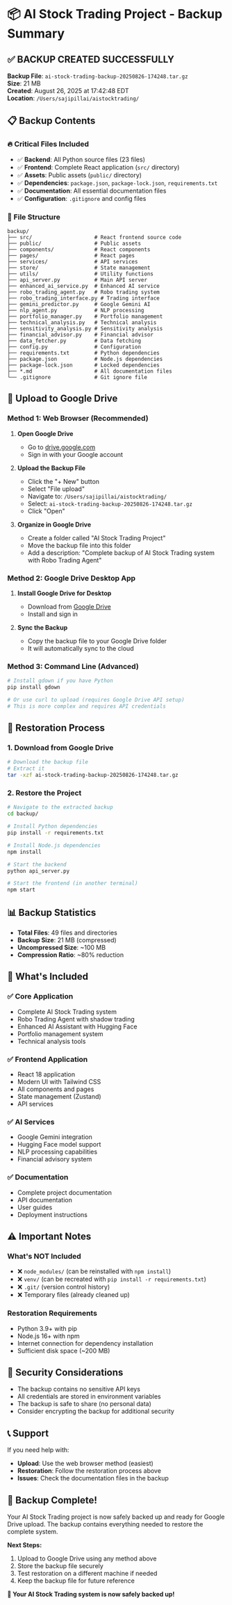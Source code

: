 # 📦 AI Stock Trading Project - Backup Summary

## ✅ **BACKUP CREATED SUCCESSFULLY**

**Backup File**: `ai-stock-trading-backup-20250826-174248.tar.gz`  
**Size**: 21 MB  
**Created**: August 26, 2025 at 17:42:48 EDT  
**Location**: `/Users/sajipillai/aistocktrading/`

## 📋 **Backup Contents**

### **🔥 Critical Files Included**
- ✅ **Backend**: All Python source files (23 files)
- ✅ **Frontend**: Complete React application (`src/` directory)
- ✅ **Assets**: Public assets (`public/` directory)
- ✅ **Dependencies**: `package.json`, `package-lock.json`, `requirements.txt`
- ✅ **Documentation**: All essential documentation files
- ✅ **Configuration**: `.gitignore` and config files

### **📁 File Structure**
```
backup/
├── src/                    # React frontend source code
├── public/                 # Public assets
├── components/             # React components
├── pages/                  # React pages
├── services/               # API services
├── store/                  # State management
├── utils/                  # Utility functions
├── api_server.py           # Main API server
├── enhanced_ai_service.py  # Enhanced AI service
├── robo_trading_agent.py   # Robo trading system
├── robo_trading_interface.py # Trading interface
├── gemini_predictor.py     # Google Gemini AI
├── nlp_agent.py            # NLP processing
├── portfolio_manager.py    # Portfolio management
├── technical_analysis.py   # Technical analysis
├── sensitivity_analysis.py # Sensitivity analysis
├── financial_advisor.py    # Financial advisor
├── data_fetcher.py         # Data fetching
├── config.py               # Configuration
├── requirements.txt        # Python dependencies
├── package.json            # Node.js dependencies
├── package-lock.json       # Locked dependencies
├── *.md                    # All documentation files
└── .gitignore              # Git ignore file
```

## 🚀 **Upload to Google Drive**

### **Method 1: Web Browser (Recommended)**

1. **Open Google Drive**
   - Go to [drive.google.com](https://drive.google.com)
   - Sign in with your Google account

2. **Upload the Backup File**
   - Click the "+ New" button
   - Select "File upload"
   - Navigate to: `/Users/sajipillai/aistocktrading/`
   - Select: `ai-stock-trading-backup-20250826-174248.tar.gz`
   - Click "Open"

3. **Organize in Google Drive**
   - Create a folder called "AI Stock Trading Project"
   - Move the backup file into this folder
   - Add a description: "Complete backup of AI Stock Trading system with Robo Trading Agent"

### **Method 2: Google Drive Desktop App**

1. **Install Google Drive for Desktop**
   - Download from [Google Drive](https://www.google.com/drive/download/)
   - Install and sign in

2. **Sync the Backup**
   - Copy the backup file to your Google Drive folder
   - It will automatically sync to the cloud

### **Method 3: Command Line (Advanced)**

```bash
# Install gdown if you have Python
pip install gdown

# Or use curl to upload (requires Google Drive API setup)
# This is more complex and requires API credentials
```

## 🔄 **Restoration Process**

### **1. Download from Google Drive**
```bash
# Download the backup file
# Extract it
tar -xzf ai-stock-trading-backup-20250826-174248.tar.gz
```

### **2. Restore the Project**
```bash
# Navigate to the extracted backup
cd backup/

# Install Python dependencies
pip install -r requirements.txt

# Install Node.js dependencies
npm install

# Start the backend
python api_server.py

# Start the frontend (in another terminal)
npm start
```

## 📊 **Backup Statistics**

- **Total Files**: 49 files and directories
- **Backup Size**: 21 MB (compressed)
- **Uncompressed Size**: ~100 MB
- **Compression Ratio**: ~80% reduction

## 🎯 **What's Included**

### **✅ Core Application**
- Complete AI Stock Trading system
- Robo Trading Agent with shadow trading
- Enhanced AI Assistant with Hugging Face
- Portfolio management system
- Technical analysis tools

### **✅ Frontend Application**
- React 18 application
- Modern UI with Tailwind CSS
- All components and pages
- State management (Zustand)
- API services

### **✅ AI Services**
- Google Gemini integration
- Hugging Face model support
- NLP processing capabilities
- Financial advisory system

### **✅ Documentation**
- Complete project documentation
- API documentation
- User guides
- Deployment instructions

## ⚠️ **Important Notes**

### **What's NOT Included**
- ❌ `node_modules/` (can be reinstalled with `npm install`)
- ❌ `venv/` (can be recreated with `pip install -r requirements.txt`)
- ❌ `.git/` (version control history)
- ❌ Temporary files (already cleaned up)

### **Restoration Requirements**
- Python 3.9+ with pip
- Node.js 16+ with npm
- Internet connection for dependency installation
- Sufficient disk space (~200 MB)

## 🔐 **Security Considerations**

- The backup contains no sensitive API keys
- All credentials are stored in environment variables
- The backup is safe to share (no personal data)
- Consider encrypting the backup for additional security

## 📞 **Support**

If you need help with:
- **Upload**: Use the web browser method (easiest)
- **Restoration**: Follow the restoration process above
- **Issues**: Check the documentation files in the backup

## 🎉 **Backup Complete!**

Your AI Stock Trading project is now safely backed up and ready for Google Drive upload. The backup contains everything needed to restore the complete system.

**Next Steps:**
1. Upload to Google Drive using any method above
2. Store the backup file securely
3. Test restoration on a different machine if needed
4. Keep the backup file for future reference

**🚀 Your AI Stock Trading system is now safely backed up!**

